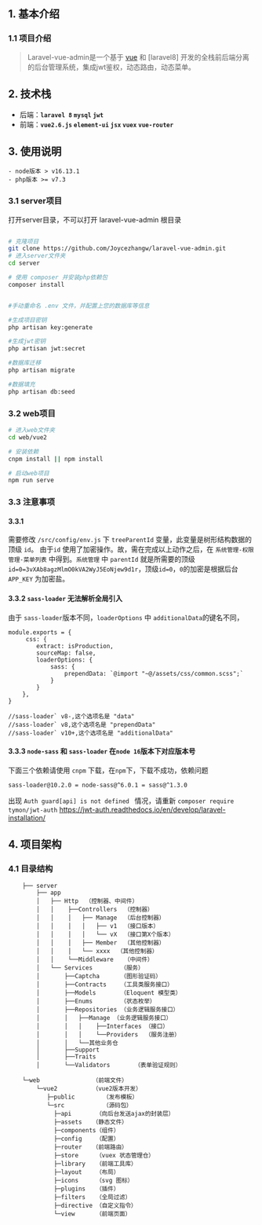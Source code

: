## 1. 基本介绍

### 1.1 项目介绍

> Laravel-vue-admin是一个基于 [vue](https://vuejs.org) 和 [laravel8] 开发的全栈前后端分离的后台管理系统，集成jwt鉴权，动态路由，动态菜单。

## 2. 技术栈

* 后端：**`laravel 8` `mysql` `jwt`**
* 前端：**`vue2.6.js` `element-ui` `jsx` `vuex` `vue-router`**

## 3. 使用说明

```
- node版本 > v16.13.1
- php版本 >= v7.3
```
### 3.1 server项目

打开server目录，不可以打开 laravel-vue-admin 根目录

```bash

# 克隆项目
git clone https://github.com/Joycezhangw/laravel-vue-admin.git
# 进入server文件夹
cd server

# 使用 composer 并安装php依赖包
composer install


#手动重命名 .env 文件，并配置上您的数据库等信息

#生成项目密钥
php artisan key:generate

#生成jwt密钥
php artisan jwt:secret

#数据库迁移
php artisan migrate

#数据填充
php artisan db:seed
```

### 3.2 web项目

```bash
# 进入web文件夹
cd web/vue2

# 安装依赖
cnpm install || npm install

# 启动web项目
npm run serve
```

### 3.3 注意事项

#### 3.3.1
需要修改 `/src/config/env.js` 下 `treeParentId` 变量，此变量是树形结构数据的顶级 `id`。
由于`id` 使用了加密操作。故，需在完成以上动作之后，在 `系统管理-权限管理-菜单列表` 中得到。`系统管理` 中 `parentId` 就是所需要的顶级 `id=0=3vXAb8agzMlmO0kVA2WyJ5EoNjew9d1r`，顶级`id=0`，`0`的加密是根据后台`APP_KEY` 为加密盐。

#### 3.3.2 `sass-loader` 无法解析全局引入

由于 `sass-loader`版本不同，`loaderOptions` 中 `additionalData`的键名不同，

```
module.exports = {
	 css: {
        extract: isProduction,
        sourceMap: false,
        loaderOptions: {
            sass: {
                prependData: `@import "~@/assets/css/common.scss";`
            }
        }
    },
}

//sass-loader` v8-,这个选项名是 "data"
//sass-loader` v8,这个选项名是 "prependData"
//sass-loader` v10+,这个选项名是 "additionalData"

```
#### 3.3.3 `node-sass` 和 `sass-loader` 在`node 16`版本下对应版本号

下面三个依赖请使用 `cnpm` 下载，在`npm`下，下载不成功，依赖问题

```
sass-loader@10.2.0 = node-sass@^6.0.1 = sass@^1.3.0
```

出现 `Auth guard[api] is not defined ` 情况，请重新 `composer require tymon/jwt-auth`
https://jwt-auth.readthedocs.io/en/develop/laravel-installation/

## 4. 项目架构

### 4.1 目录结构


```
    ├── server
        ├── app    
        │   ├── Http  （控制器、中间件）   
        │   │    ├──Controllers  （控制器）
        │   │    │   ├── Manage  （后台控制器）
        │   │    │   │   ├── v1  （接口版本）
        │   │    │   │   └── vX  （接口第X个版本）
        │   │    │   ├── Member  （其他控制器）
        │   │    │   └── xxxx  （其他控制器）
        │   │    └──Middleware   （中间件）
        │   └── Services        （服务）     
        │       ├──Captcha      （图形验证码）
        │       ├──Contracts    （工具类服务接口）
        │       ├──Models       （Eloquent 模型类）
        │       ├──Enums        （状态枚举）     
        │       ├──Repositories （业务逻辑服务接口） 
        │       │   ├──Manage （业务逻辑服务接口） 
        │       │   │    ├──Interfaces （接口） 
        │       │   │    └──Providers  （服务注册） 
        │       │   └──其他业务仓
        │       ├──Support           
        │       ├──Traits           
        │       └──Validators       （表单验证规则） 
    
    └─web               （前端文件）
        └─vue2          （vue2版本开发）
           ├─public        （发布模板）
           └─src           （源码包）
             ├─api       （向后台发送ajax的封装层）
             ├─assets	（静态文件）
             ├─components（组件）
             ├─config    （配置）
             ├─router	（前端路由）
             ├─store     （vuex 状态管理仓）
             ├─library   （前端工具库）
             ├─layout    （布局）
             ├─icons     （svg 图标）
             ├─plugins   （插件）
             ├─filters   （全局过滤）
             ├─directive （自定义指令）
             └─view      （前端页面）

```